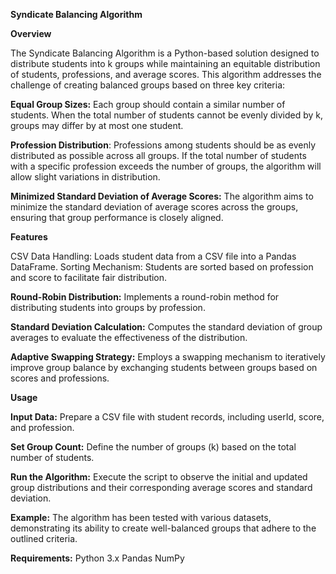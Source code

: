****Syndicate Balancing Algorithm****

**Overview**

The Syndicate Balancing Algorithm is a Python-based solution designed to distribute students into k groups while maintaining an equitable distribution of students, professions, and average scores. This algorithm addresses the challenge of creating balanced groups based on three key criteria:

**Equal Group Sizes:** 
Each group should contain a similar number of students. When the total number of students cannot be evenly divided by k, groups may differ by at most one student.

**Profession Distribution**: 
Professions among students should be as evenly distributed as possible across all groups. If the total number of students with a specific profession exceeds the number of groups, the algorithm will allow slight variations in distribution.

**Minimized Standard Deviation of Average Scores:**
The algorithm aims to minimize the standard deviation of average scores across the groups, ensuring that group performance is closely aligned.

**Features**

CSV Data Handling: Loads student data from a CSV file into a Pandas DataFrame.
Sorting Mechanism: Students are sorted based on profession and score to facilitate fair distribution.

**Round-Robin Distribution:**
Implements a round-robin method for distributing students into groups by profession.

**Standard Deviation Calculation:** 
Computes the standard deviation of group averages to evaluate the effectiveness of the distribution.

**Adaptive Swapping Strategy:**
Employs a swapping mechanism to iteratively improve group balance by exchanging students between groups based on scores and professions.


**Usage**

**Input Data:** Prepare a CSV file with student records, including userId, score, and profession.

**Set Group Count:** Define the number of groups (k) based on the total number of students.

**Run the Algorithm:** Execute the script to observe the initial and updated group distributions and their corresponding average scores and standard deviation.


**Example:**
The algorithm has been tested with various datasets, demonstrating its ability to create well-balanced groups that adhere to the outlined criteria.


**Requirements:**
Python 3.x
Pandas
NumPy


